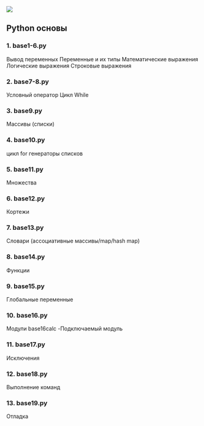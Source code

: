 <img src="test.jpg"><br>

## Python основы
### 1. base1-6.py 
Вывод переменных
Переменные и их типы
Математические выражения
Логические выражения
Строковые выражения

### 2. base7-8.py 
Условный оператор
Цикл While

### 3. base9.py 
Массивы (списки)

### 4. base10.py 
цикл for генераторы списков

### 5. base11.py
Множества

### 6. base12.py
Кортежи

### 7. base13.py
Словари (ассоциативные массивы/map/hash map)

### 8. base14.py
Функции

### 9. base15.py
Глобальные переменные

### 10. base16.py
Модули
base16calc -Подключаемый модуль

### 11. base17.py
Исключения

### 12. base18.py
Выполнение команд

### 13. base19.py
Отладка






